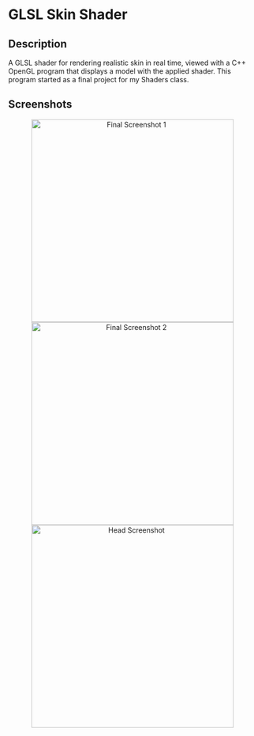# GLSL Skin Shader

## Description
A GLSL shader for rendering realistic skin in real time, viewed with a C++ OpenGL program that displays a model with the applied shader. This program started as a final project for my Shaders class.

## Screenshots
<div align="center">
  <img width="410" alt="Final Screenshot 1" src="https://github.com/user-attachments/assets/cf6f241b-c3a5-4c27-9c35-3e029fd59713" />
  <img width="410" alt="Final Screenshot 2" src="https://github.com/user-attachments/assets/39a0d439-7c3c-4607-8b23-632c88c6896e" />
  <img width="410" alt="Head Screenshot" src="https://github.com/user-attachments/assets/09d90c64-ae2a-41e8-a7e5-238d62110adc" />
</div>
